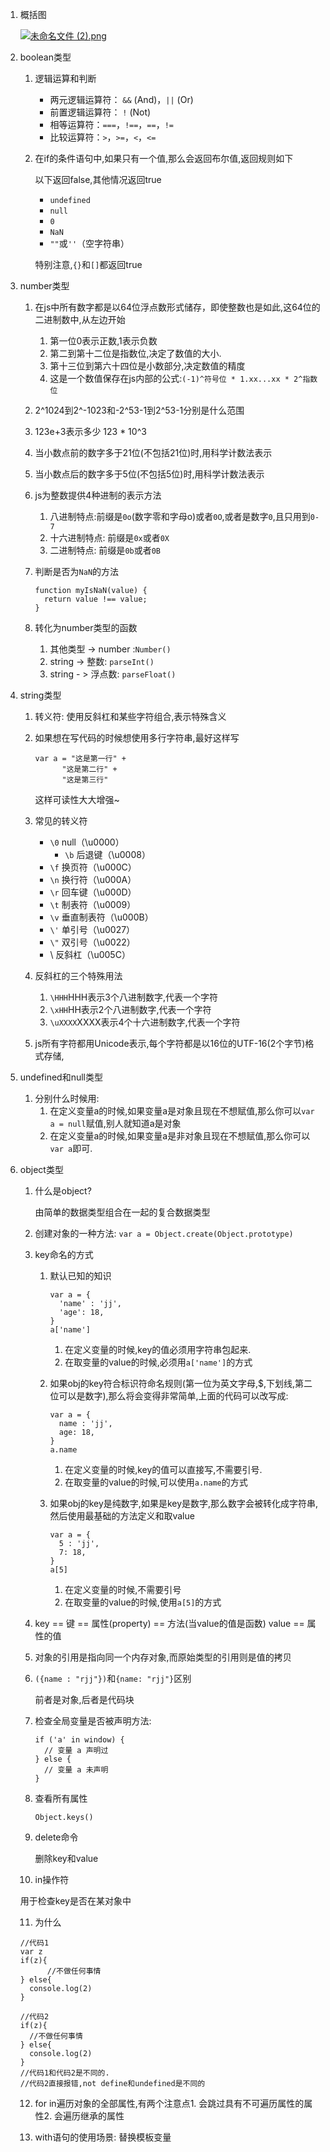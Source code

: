 1. 概括图

   [![未命名文件 (2).png](https://i.loli.net/2017/11/21/5a13f5980f978.png)](https://i.loli.net/2017/11/21/5a13f5980f978.png)

2. boolean类型

   1. 逻辑运算和判断

      - 两元逻辑运算符： `&&` (And)，`||` (Or)
      - 前置逻辑运算符： `!` (Not)
      - 相等运算符：`===`，`!==`，`==`，`!=`
      - 比较运算符：`>`，`>=`，`<`，`<=`

   2. 在if的条件语句中,如果只有一个值,那么会返回布尔值,返回规则如下

      以下返回false,其他情况返回true

      - `undefined`
      - `null`
      - `0`
      - `NaN`
      - `""`或`''`（空字符串）

      特别注意,`{}`和`[]`都返回true

3. number类型

   1. 在js中所有数字都是以64位浮点数形式储存，即使整数也是如此,这64位的二进制数中,从左边开始

      1. 第一位0表示正数,1表示负数
      2. 第二到第十二位是指数位,决定了数值的大小.
      3. 第十三位到第六十四位是小数部分,决定数值的精度
      4. 这是一个数值保存在js内部的公式:`(-1)^符号位 * 1.xx...xx * 2^指数位`

   2. 2^1024到2^-1023和-2^53-1到2^53-1分别是什么范围

   3. 123e+3表示多少  123 * 10^3  

   4. 当小数点前的数字多于21位(不包括21位)时,用科学计数法表示

   5. 当小数点后的数字多于5位(不包括5位)时,用科学计数法表示

   6. js为整数提供4种进制的表示方法

      1. 八进制特点:前缀是`0o`(数字零和字母o)或者`0O`,或者是数字`0`,且只用到`0-7`
      2. 十六进制特点: 前缀是`0x`或者`0X`
      3. 二进制特点: 前缀是`0b`或者`0B`

   7. 判断是否为`NaN`的方法

      ```
      function myIsNaN(value) {
        return value !== value;
      }
      ```

   8. 转化为number类型的函数

      1. 其他类型 -> number :`Number()`
      2. string -> 整数: `parseInt()`
      3. string - > 浮点数: `parseFloat()`

4. string类型

   1. 转义符: 使用反斜杠和某些字符组合,表示特殊含义

   2. 如果想在写代码的时候想使用多行字符串,最好这样写

      ```
      var a = "这是第一行" + 
      		"这是第二行" + 
      		"这是第三行"
      ```

      这样可读性大大增强~

   3. 常见的转义符
      - `\0` null（\u0000）
        - `\b` 后退键（\u0008）
      - `\f` 换页符（\u000C）
      - `\n` 换行符（\u000A）
      - `\r` 回车键（\u000D）
      - `\t` 制表符（\u0009）
      - `\v` 垂直制表符（\u000B）
      - `\'` 单引号（\u0027）
      - `\"` 双引号（\u0022）
      - \ 反斜杠（\u005C）

   4. 反斜杠的三个特殊用法

      1. `\HHH`HHH表示3个八进制数字,代表一个字符
      2. `\xHH`HH表示2个八进制数字,代表一个字符
      3. `\uXXXX`XXXX表示4个十六进制数字,代表一个字符

   5. js所有字符都用Unicode表示,每个字符都是以16位的UTF-16(2个字节)格式存储,

5. undefined和null类型

   1. 分别什么时候用:
      1. 在定义变量a的时候,如果变量a是对象且现在不想赋值,那么你可以`var a = null`赋值,别人就知道a是对象
      2. 在定义变量a的时候,如果变量a是非对象且现在不想赋值,那么你可以`var a`即可.

6. object类型

   1. 什么是object?

      由简单的数据类型组合在一起的复合数据类型

   2. 创建对象的一种方法: `var a = Object.create(Object.prototype)`

   3. key命名的方式

      1. 默认已知的知识

         ```
         var a = {
           'name' : 'jj',
           'age': 18,
         }
         a['name']
         ```

         1. 在定义变量的时候,key的值必须用字符串包起来.
         2. 在取变量的value的时候,必须用`a['name']`的方式

      2. 如果obj的key符合标识符命名规则(第一位为英文字母,$,下划线,第二位可以是数字),那么将会变得非常简单,上面的代码可以改写成:

         ```
         var a = {
           name : 'jj',
           age: 18,
         }
         a.name
         ```

         1. 在定义变量的时候,key的值可以直接写,不需要引号.
         2. 在取变量的value的时候,可以使用`a.name`的方式

      3. 如果obj的key是纯数字,如果是key是数字,那么数字会被转化成字符串,然后使用最基础的方法定义和取value

         ```
         var a = {
           5 : 'jj',
           7: 18,
         }
         a[5]
         ```

         1. 在定义变量的时候,不需要引号
         2. 在取变量的value的时候,使用`a[5]`的方式

   4. key == 键 == 属性(property) == 方法(当value的值是函数)         value == 属性的值

   5. 对象的引用是指向同一个内存对象,而原始类型的引用则是值的拷贝

   6. `({name : "rjj"})`和`{name: "rjj"}`区别

      前者是对象,后者是代码块

   7. 检查全局变量是否被声明方法:

      ```
      if ('a' in window) {
        // 变量 a 声明过
      } else {
        // 变量 a 未声明
      }
      ```

   8. 查看所有属性

      `Object.keys()`

   9. delete命令

      删除key和value

   10. in操作符

      用于检查key是否在某对象中

   11. 为什么

      ```
      //代码1
      var z
      if(z){
        	//不做任何事情  
      } else{
        console.log(2)
      }

      //代码2
      if(z){
      	//不做任何事情  
      } else{
        console.log(2)
      }
      //代码1和代码2是不同的.
      //代码2直接报错,not define和undefined是不同的
      ```

   12. for in遍历对象的全部属性,有两个注意点1. 会跳过具有不可遍历属性的属性2. 会遍历继承的属性

   13. with语句的使用场景: 替换模板变量

      ​